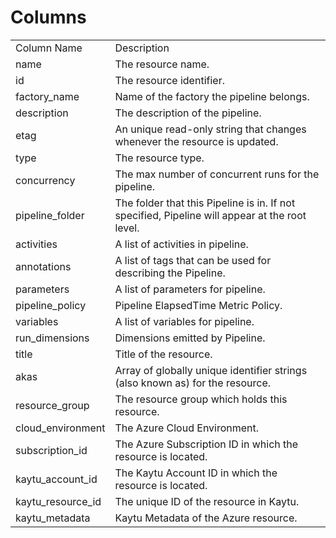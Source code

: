 # Columns  

<table>
	<tr><td>Column Name</td><td>Description</td></tr>
	<tr><td>name</td><td>The resource name.</td></tr>
	<tr><td>id</td><td>The resource identifier.</td></tr>
	<tr><td>factory_name</td><td>Name of the factory the pipeline belongs.</td></tr>
	<tr><td>description</td><td>The description of the pipeline.</td></tr>
	<tr><td>etag</td><td>An unique read-only string that changes whenever the resource is updated.</td></tr>
	<tr><td>type</td><td>The resource type.</td></tr>
	<tr><td>concurrency</td><td>The max number of concurrent runs for the pipeline.</td></tr>
	<tr><td>pipeline_folder</td><td>The folder that this Pipeline is in. If not specified, Pipeline will appear at the root level.</td></tr>
	<tr><td>activities</td><td>A list of activities in pipeline.</td></tr>
	<tr><td>annotations</td><td>A list of tags that can be used for describing the Pipeline.</td></tr>
	<tr><td>parameters</td><td>A list of parameters for pipeline.</td></tr>
	<tr><td>pipeline_policy</td><td>Pipeline ElapsedTime Metric Policy.</td></tr>
	<tr><td>variables</td><td>A list of variables for pipeline.</td></tr>
	<tr><td>run_dimensions</td><td>Dimensions emitted by Pipeline.</td></tr>
	<tr><td>title</td><td>Title of the resource.</td></tr>
	<tr><td>akas</td><td>Array of globally unique identifier strings (also known as) for the resource.</td></tr>
	<tr><td>resource_group</td><td>The resource group which holds this resource.</td></tr>
	<tr><td>cloud_environment</td><td>The Azure Cloud Environment.</td></tr>
	<tr><td>subscription_id</td><td>The Azure Subscription ID in which the resource is located.</td></tr>
	<tr><td>kaytu_account_id</td><td>The Kaytu Account ID in which the resource is located.</td></tr>
	<tr><td>kaytu_resource_id</td><td>The unique ID of the resource in Kaytu.</td></tr>
	<tr><td>kaytu_metadata</td><td>Kaytu Metadata of the Azure resource.</td></tr>
</table>